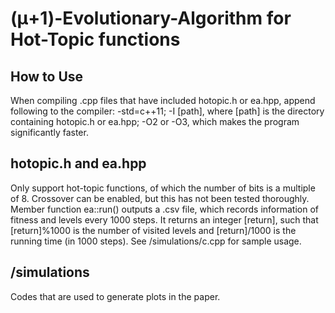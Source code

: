 # (μ+1)-Evolutionary-Algorithm for Hot-Topic functions
## How to Use
When compiling .cpp files that have included hotopic.h or ea.hpp, append following to the compiler:
-std=c++11;
-I [path], where [path] is the directory containing hotopic.h or ea.hpp;
-O2 or -O3, which makes the program significantly faster.

## hotopic.h and ea.hpp
Only support hot-topic functions, of which the number of bits is a multiple of 8.
Crossover can be enabled, but this has not been tested thoroughly.
Member function ea::run() outputs a .csv file, which records information of fitness and levels every 1000 steps. It returns an integer [return], such that [return]%1000 is the number of visited levels and [return]/1000 is the running time (in 1000 steps). See /simulations/c.cpp for sample usage.

## /simulations
Codes that are used to generate plots in the paper.




